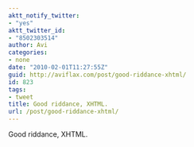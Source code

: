 ```yaml
---
aktt_notify_twitter:
- "yes"
aktt_twitter_id:
- "8502303514"
author: Avi
categories:
- none
date: "2010-02-01T11:27:55Z"
guid: http://aviflax.com/post/good-riddance-xhtml/
id: 823
tags:
- tweet
title: Good riddance, XHTML.
url: /post/good-riddance-xhtml/
---
```

Good riddance, XHTML.